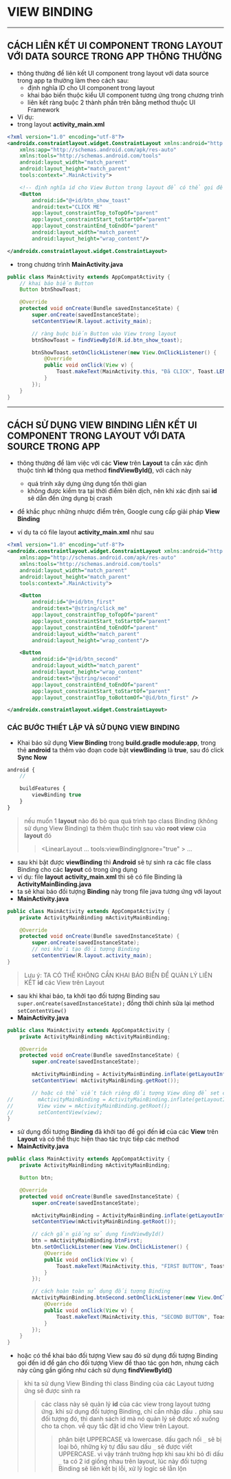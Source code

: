 # VIEW BINDING

___

## CÁCH LIÊN KẾT UI COMPONENT TRONG LAYOUT VỚI DATA SOURCE TRONG APP THÔNG THƯỜNG

- thông thường để liên kết UI component trong layout với data source trong app ta thường làm theo cách sau:
	- định nghĩa ID cho UI component trong layout
	- khai báo biến thuộc kiểu UI component tương ứng trong chương trình
	- liên kết ràng buộc 2 thành phần trên bằng method thuộc UI Framework
- Ví dụ:
- trong layout __activity_main.xml__
```xml
<?xml version="1.0" encoding="utf-8"?>
<androidx.constraintlayout.widget.ConstraintLayout xmlns:android="http://schemas.android.com/apk/res/android"
    xmlns:app="http://schemas.android.com/apk/res-auto"
    xmlns:tools="http://schemas.android.com/tools"
    android:layout_width="match_parent"
    android:layout_height="match_parent"
    tools:context=".MainActivity">

    <!-- định nghĩa id cho View Button trong layout để có thể gọi đến trong chương trình -->
    <Button
        android:id="@+id/btn_show_toast"
        android:text="CLICK ME"
        app:layout_constraintTop_toTopOf="parent"
        app:layout_constraintStart_toStartOf="parent"
        app:layout_constraintEnd_toEndOf="parent"
        android:layout_width="match_parent"
        android:layout_height="wrap_content"/>

</androidx.constraintlayout.widget.ConstraintLayout>
```
- trong chương trình __MainActivity.java__
```java
public class MainActivity extends AppCompatActivity {
	// khai báo biến Button
    Button btnShowToast;

    @Override
    protected void onCreate(Bundle savedInstanceState) {
        super.onCreate(savedInstanceState);
        setContentView(R.layout.activity_main);

        // ràng buộc biến Button vào View trong layout
        btnShowToast = findViewById(R.id.btn_show_toast);

        btnShowToast.setOnClickListener(new View.OnClickListener() {
            @Override
            public void onClick(View v) {
                Toast.makeText(MainActivity.this, "Đã CLICK", Toast.LENGTH_LONG).show();
            }
        });
    }
}
```

___

## CÁCH SỬ DỤNG VIEW BINDING LIÊN KẾT UI COMPONENT TRONG LAYOUT VỚI DATA SOURCE TRONG APP

- thông thường để làm việc với các __View__ trên __Layout__ ta cần xác định thuộc tính __id__ thông qua method __findViewById()__, với cách này
    - quá trình xây dựng ứng dụng tốn thời gian
    - không được kiểm tra tại thời điểm biên dịch, nên khi xác định sai __id__ sẽ dẫn đến ứng dụng bị crash
- để khắc phục những nhược điểm trên, Google cung cấp giải pháp __View Binding__

- ví dụ ta có file layout __activity_main.xml__ như sau
```xml
<?xml version="1.0" encoding="utf-8"?>
<androidx.constraintlayout.widget.ConstraintLayout xmlns:android="http://schemas.android.com/apk/res/android"
    xmlns:app="http://schemas.android.com/apk/res-auto"
    xmlns:tools="http://schemas.android.com/tools"
    android:layout_width="match_parent"
    android:layout_height="match_parent"
    tools:context=".MainActivity">

    <Button
        android:id="@+id/btn_first"
        android:text="@string/click_me"
        app:layout_constraintTop_toTopOf="parent"
        app:layout_constraintStart_toStartOf="parent"
        app:layout_constraintEnd_toEndOf="parent"
        android:layout_width="match_parent"
        android:layout_height="wrap_content"/>

    <Button
        android:id="@+id/btn_second"
        android:layout_width="match_parent"
        android:layout_height="wrap_content"
        android:text="@string/second"
        app:layout_constraintEnd_toEndOf="parent"
        app:layout_constraintStart_toStartOf="parent"
        app:layout_constraintTop_toBottomOf="@id/btn_first" />

</androidx.constraintlayout.widget.ConstraintLayout>
```

### CÁC BƯỚC THIẾT LẬP VÀ SỬ DỤNG VIEW BINDING

- Khai báo sử dụng __View Binding__ trong __build.gradle module:app__, trong thẻ __android__ ta thêm vào đoạn code bật __viewBinding__ là __true__, sau đó click __Sync Now__
```js
android {
    // 

    buildFeatures {
        viewBinding true
    }
}
```

> nếu muốn 1 __layout__ nào đó bỏ qua quá trình tạo class Binding (không sử dụng View Binding) ta thêm thuộc tính sau vào __root view__ của __layout__ đó
>> <LinearLayout
>>        ...
>>       tools:viewBindingIgnore="true" >
>>    ...
>> </LinearLayout>

- sau khi bật được __viewBinding__ thì __Android__ sẽ tự sinh ra các file class Binding cho các __layout__ có trong ứng dụng
- ví dụ: file __layout__ __activity_main.xml__ thì sẽ có file Binding là __ActivityMainBinding.java__
- ta sẽ khai báo đối tượng __Binding__ này trong file java tương ứng với layout
- __MainActivity.java__
```java
public class MainActivity extends AppCompatActivity {
    private ActivityMainBinding mActivityMainBinding;

    @Override
    protected void onCreate(Bundle savedInstanceState) {
        super.onCreate(savedInstanceState);
        // nơi khởi tạo đối tượng Binding
        setContentView(R.layout.activity_main);
}
```

> Lưu ý: TA CÓ THỂ KHÔNG CẦN KHAI BÁO BIỂN ĐỂ QUẢN LÝ LIÊN KẾT __id__ các View trên Layout

- sau khi khai báo, ta khởi tạo đối tượng Binding sau ``super.onCreate(savedInstanceState);`` đồng thời chỉnh sửa lại method ``setContentView()``
- __MainActivity.java__
```java
public class MainActivity extends AppCompatActivity {
    private ActivityMainBinding mActivityMainBinding;

    @Override
    protected void onCreate(Bundle savedInstanceState) {
        super.onCreate(savedInstanceState);

        mActivityMainBinding = ActivityMainBinding.inflate(getLayoutInflater());
        setContentView( mActivityMainBinding.getRoot());

        // hoặc có thể viết tách riêng đối tượng View dùng để set content cho giao diện
//        mActivityMainBinding = ActivityMainBinding.inflate(getLayoutInflater());
//        View view = mActivityMainBinding.getRoot();
//        setContentView(view);        
}
```

- sử dụng đối tượng __Binding__ đã khởi tạo để gọi đến __id__ của các __View__ trên __Layout__ và có thể thực hiện thao tác trực tiếp các method
- __MainActivity.java__
```java
public class MainActivity extends AppCompatActivity {
    private ActivityMainBinding mActivityMainBinding;

    Button btn;

    @Override
    protected void onCreate(Bundle savedInstanceState) {
        super.onCreate(savedInstanceState);

        mActivityMainBinding = ActivityMainBinding.inflate(getLayoutInflater());
        setContentView(mActivityMainBinding.getRoot());

        // cách gần giống sử dụng findViewById()
        btn = mActivityMainBinding.btnFirst;
        btn.setOnClickListener(new View.OnClickListener() {
            @Override
            public void onClick(View v) {
                Toast.makeText(MainActivity.this, "FIRST BUTTON", Toast.LENGTH_SHORT).show();
            }
        });

        // cách hoàn toàn sử dụng đối tượng Binding
        mActivityMainBinding.btnSecond.setOnClickListener(new View.OnClickListener() {
            @Override
            public void onClick(View v) {
                Toast.makeText(MainActivity.this, "SECOND BUTTON", Toast.LENGTH_SHORT).show();
            }
        });
    }
}
```

- hoặc có thể khai báo đối tượng View sau đó sử dụng đối tượng Binding gọi đến id để gán cho đối tượng View để thao tác gọn hơn, nhưng cách này cũng gần giống như cách sử dụng __findViewById()__

> khi ta sử dụng View Binding thì class Binding của các Layout tương ứng sẽ được sinh ra
>> các class này sẽ quản lý __id__ của các view trong layout tương ứng.
>> khi sử dụng đối tượng Binding, chỉ cần nhập dấu ``.`` phía sau đối tượng đó, thì danh sách id mà nó quản lý sẽ được xổ xuống cho ta chọn.
>> về quy tắc đặt id cho View trên Layout.
>>> phân biệt UPPERCASE và lowercase.
>>> dấu gạch nối ``_`` sẽ bị loại bỏ, những ký tự đầu sau dấu ``_`` sẽ được viết UPPERCASE.
>>> vì vậy tránh trường hợp khi sau khi bỏ đi dấu ``_`` ta có 2 id giống nhau trên layout, lúc này đối tượng Binding sẽ liên kết bị lỗi, xử lý logic sẽ lẫn lộn